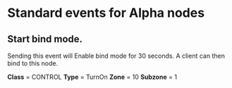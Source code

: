 # Standard events for Alpha nodes

## Start bind mode.

Sending this event will Enable bind mode for 30 seconds. A client can then bind to this node. 

**Class** = CONTROL
**Type** = TurnOn
**Zone** = 10
**Subzone** = 1
